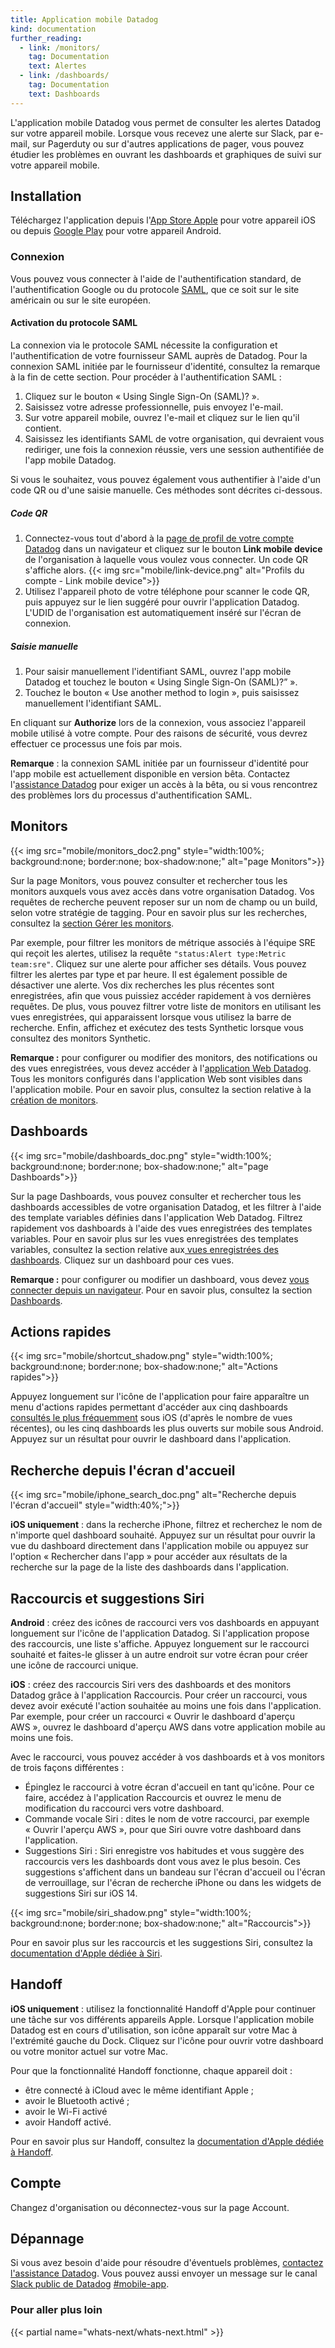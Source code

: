 ```yaml
---
title: Application mobile Datadog
kind: documentation
further_reading:
  - link: /monitors/
    tag: Documentation
    text: Alertes
  - link: /dashboards/
    tag: Documentation
    text: Dashboards
---
```

L'application mobile Datadog vous permet de consulter les alertes Datadog sur votre appareil mobile. Lorsque vous recevez une alerte sur Slack, par e-mail, sur Pagerduty ou sur d'autres applications de pager, vous pouvez étudier les problèmes en ouvrant les dashboards et graphiques de suivi sur votre appareil mobile.

## Installation

Téléchargez l'application depuis l'[App Store Apple][1] pour votre appareil iOS ou depuis [Google Play][2] pour votre appareil Android.

### Connexion

Vous pouvez vous connecter à l'aide de l'authentification standard, de l'authentification Google ou du protocole [SAML][3], que ce soit sur le site américain ou sur le site européen.

#### Activation du protocole SAML

La connexion via le protocole SAML nécessite la configuration et l'authentification de votre fournisseur SAML auprès de Datadog. Pour la connexion SAML initiée par le fournisseur d'identité, consultez la remarque à la fin de cette section. Pour procéder à l'authentification SAML :

1. Cliquez sur le bouton « Using Single Sign-On (SAML)? ».
2. Saisissez votre adresse professionnelle, puis envoyez l'e-mail.
3. Sur votre appareil mobile, ouvrez l'e-mail et cliquez sur le lien qu'il contient.
4. Saisissez les identifiants SAML de votre organisation, qui devraient vous rediriger, une fois la connexion réussie, vers une session authentifiée de l'app mobile Datadog.

Si vous le souhaitez, vous pouvez également vous authentifier à l'aide d'un code QR ou d'une saisie manuelle. Ces méthodes sont décrites ci-dessous.

##### Code QR

1. Connectez-vous tout d'abord à la [page de profil de votre compte Datadog][4] dans un navigateur et cliquez sur le bouton **Link mobile device** de l'organisation à laquelle vous voulez vous connecter. Un code QR s'affiche alors.
    {{< img src="mobile/link-device.png" alt="Profils du compte - Link mobile device">}}
2. Utilisez l'appareil photo de votre téléphone pour scanner le code QR, puis appuyez sur le lien suggéré pour ouvrir l'application Datadog. L'UDID de l'organisation est automatiquement inséré sur l'écran de connexion.

##### Saisie manuelle

1. Pour saisir manuellement l'identifiant SAML, ouvrez l'app mobile Datadog et touchez le bouton « Using Single Sign-On (SAML)?” ».
2. Touchez le bouton « Use another method to login », puis saisissez manuellement l'identifiant SAML.

En cliquant sur **Authorize** lors de la connexion, vous associez l'appareil mobile utilisé à votre compte. Pour des raisons de sécurité, vous devrez effectuer ce processus une fois par mois.

**Remarque** : la connexion SAML initiée par un fournisseur d'identité pour l'app mobile est actuellement disponible en version bêta. Contactez l'[assistance Datadog][14] pour exiger un accès à la bêta, ou si vous rencontrez des problèmes lors du processus d'authentification SAML.

## Monitors

{{< img src="mobile/monitors_doc2.png" style="width:100%; background:none; border:none; box-shadow:none;" alt="page Monitors">}}

Sur la page Monitors, vous pouvez consulter et rechercher tous les monitors auxquels vous avez accès dans votre organisation Datadog. Vos requêtes de recherche peuvent reposer sur un nom de champ ou un build, selon votre stratégie de tagging. Pour en savoir plus sur les recherches, consultez la [section Gérer les monitors][6].

Par exemple, pour filtrer les monitors de métrique associés à l'équipe SRE qui reçoit les alertes, utilisez la requête `"status:Alert type:Metric team:sre"`. Cliquez sur une alerte pour afficher ses détails. Vous pouvez filtrer les alertes par type et par heure. Il est également possible de désactiver une alerte. Vos dix recherches les plus récentes sont enregistrées, afin que vous puissiez accéder rapidement à vos dernières requêtes. De plus, vous pouvez filtrer votre liste de monitors en utilisant les vues enregistrées, qui apparaissent lorsque vous utilisez la barre de recherche. Enfin, affichez et exécutez des tests Synthetic lorsque vous consultez des monitors Synthetic.

**Remarque :** pour configurer ou modifier des monitors, des notifications ou des vues enregistrées, vous devez accéder à l'[application Web Datadog][7]. Tous les monitors configurés dans l'application Web sont visibles dans l'application mobile. Pour en savoir plus, consultez la section relative à la [création de monitors][8].

## Dashboards

{{< img src="mobile/dashboards_doc.png" style="width:100%; background:none; border:none; box-shadow:none;" alt="page Dashboards">}}

Sur la page Dashboards, vous pouvez consulter et rechercher tous les dashboards accessibles de votre organisation Datadog, et les filtrer à l'aide des template variables définies dans l'application Web Datadog. Filtrez rapidement vos dashboards à l'aide des vues enregistrées des templates variables. Pour en savoir plus sur les vues enregistrées des templates variables, consultez la section relative aux[ vues enregistrées des dashboards][9]. Cliquez sur un dashboard pour ces vues.

**Remarque :** pour configurer ou modifier un dashboard, vous devez [vous connecter depuis un navigateur][10]. Pour en savoir plus, consultez la section [Dashboards][5].

## Actions rapides

{{< img src="mobile/shortcut_shadow.png" style="width:100%; background:none; border:none; box-shadow:none;" alt="Actions rapides">}}

Appuyez longuement sur l'icône de l'application pour faire apparaître un menu d'actions rapides permettant d'accéder aux cinq dashboards [consultés le plus fréquemment][11] sous iOS (d'après le nombre de vues récentes), ou les cinq dashboards les plus ouverts sur mobile sous Android. Appuyez sur un résultat pour ouvrir le dashboard dans l'application.

## Recherche depuis l'écran d'accueil

{{< img src="mobile/iphone_search_doc.png" alt="Recherche depuis l'écran d'accueil" style="width:40%;">}}

**iOS uniquement** : dans la recherche iPhone, filtrez et recherchez le nom de n'importe quel dashboard souhaité. Appuyez sur un résultat pour ouvrir la vue du dashboard directement dans l'application mobile ou appuyez sur l'option « Rechercher dans l'app » pour accéder aux résultats de la recherche sur la page de la liste des dashboards dans l'application.

## Raccourcis et suggestions Siri

**Android** : créez des icônes de raccourci vers vos dashboards en appuyant longuement sur l'icône de l'application Datadog. Si l'application propose des raccourcis, une liste s'affiche. Appuyez longuement sur le raccourci souhaité et faites-le glisser à un autre endroit sur votre écran pour créer une icône de raccourci unique.

**iOS** : créez des raccourcis Siri vers des dashboards et des monitors Datadog grâce à l'application Raccourcis. Pour créer un raccourci, vous devez avoir exécuté l'action souhaitée au moins une fois dans l'application. Par exemple, pour créer un raccourci « Ouvrir le dashboard d'aperçu AWS », ouvrez le dashboard d'aperçu AWS dans votre application mobile au moins une fois.

Avec le raccourci, vous pouvez accéder à vos dashboards et à vos monitors de trois façons différentes :

- Épinglez le raccourci à votre écran d'accueil en tant qu'icône. Pour ce faire, accédez à l'application Raccourcis et ouvrez le menu de modification du raccourci vers votre dashboard.
- Commande vocale Siri : dites le nom de votre raccourci, par exemple « Ouvrir l'aperçu AWS », pour que Siri ouvre votre dashboard dans l'application.
- Suggestions Siri : Siri enregistre vos habitudes et vous suggère des raccourcis vers les dashboards dont vous avez le plus besoin. Ces suggestions s'affichent dans un bandeau sur l'écran d'accueil ou l'écran de verrouillage, sur l'écran de recherche iPhone ou dans les widgets de suggestions Siri sur iOS 14.

{{< img src="mobile/siri_shadow.png" style="width:100%; background:none; border:none; box-shadow:none;" alt="Raccourcis">}}

Pour en savoir plus sur les raccourcis et les suggestions Siri, consultez la [documentation d'Apple dédiée à Siri][12].

## Handoff

**iOS uniquement** : utilisez la fonctionnalité Handoff d'Apple pour continuer une tâche sur vos différents appareils Apple. Lorsque l'application mobile Datadog est en cours d'utilisation, son icône apparaît sur votre Mac à l'extrémité gauche du Dock. Cliquez sur l'icône pour ouvrir votre dashboard ou votre monitor actuel sur votre Mac.

Pour que la fonctionnalité Handoff fonctionne, chaque appareil doit :

- être connecté à iCloud avec le même identifiant Apple ;
- avoir le Bluetooth activé ;
- avoir le Wi-Fi activé 
- avoir Handoff activé.

Pour en savoir plus sur Handoff, consultez la [documentation d'Apple dédiée à Handoff][13].

## Compte

Changez d'organisation ou déconnectez-vous sur la page Account.

## Dépannage

Si vous avez besoin d'aide pour résoudre d'éventuels problèmes, [contactez l'assistance Datadog][14]. Vous pouvez aussi envoyer un message sur le canal [Slack public de Datadog][15] [#mobile-app][16].

### Pour aller plus loin

{{< partial name="whats-next/whats-next.html" >}}

[1]: https://apps.apple.com/app/datadog/id1391380318
[2]: https://play.google.com/store/apps/details?id=com.datadog.app
[3]: /fr/account_management/saml/#pagetitle
[4]: https://app.datadoghq.com/account/profile
[5]: /fr/dashboards/
[6]: /fr/monitors/manage_monitor/#search
[7]: https://app.datadoghq.com/monitors
[8]: /fr/monitors/monitor_types/
[9]: /fr/dashboards/template_variables/#saved-views
[10]: https://app.datadoghq.com/dashboard/lists
[11]: https://app.datadoghq.com/dashboard/lists/preset/5
[12]: https://support.apple.com/en-us/HT209055
[13]: https://support.apple.com/en-us/HT209455
[14]: /fr/help/
[15]: https://chat.datadoghq.com/
[16]: https://datadoghq.slack.com/archives/C0114D5EHNG
